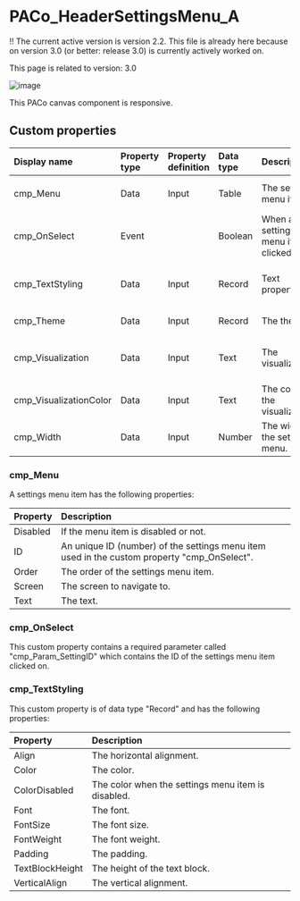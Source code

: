 # PACo_HeaderSettingsMenu_A

!! The current active version is version 2.2. This file is already here because on version 3.0 (or better: release 3.0) is currently actively worked on.

This page is related to version: 3.0

![image](https://github.com/formsandflows/PACo/assets/35654198/e780d19a-5b4d-4b39-acb5-06fc42aacde2)

This PACo canvas component is responsive.

## Custom properties

| Display name | Property type | Property definition | Data type | Description | Memo
| :--- | :--- | :--- | :--- | :--- | :--- |
| cmp_Menu | Data | Input | Table | The settings menu items. | See the documention about cmp_Menu below. |
| cmp_OnSelect | Event | | Boolean | When a settings menu item is clicked on. | See the documention about cmp_OnSelect below. |
| cmp_TextStyling | Data | Input | Record | Text properties. | See the documention about cmp_TextStyling below. |
| cmp_Theme | Data | Input | Record | The theme. | See the documention on theming. |
| cmp_Visualization | Data | Input | Text | The visualization. | See the documention of PACo canvas component PACo_Visualization_A. |
| cmp_VisualizationColor | Data | Input | Text | The color of the visualization. | |
| cmp_Width | Data | Input | Number | The width of the settings menu. | |

### cmp_Menu
A settings menu item has the following properties:

| Property | Description |
| :--- | :--- |
| Disabled | If the menu item is disabled or not. |
| ID | An unique ID (number) of the settings menu item used in the custom property "cmp_OnSelect". |
| Order | The order of the settings menu item. |
| Screen | The screen to navigate to. |
| Text | The text. |

### cmp_OnSelect
This custom property contains a required parameter called "cmp_Param_SettingID" which contains the ID of the settings menu item clicked on.

### cmp_TextStyling
This custom property is of data type "Record" and has the following properties:

| Property | Description |
| :--- | :--- |
| Align | The horizontal alignment. |
| Color | The color. |
| ColorDisabled | The color when the settings menu item is disabled. |
| Font | The font. |
| FontSize | The font size. |
| FontWeight | The font weight. |
| Padding | The padding. |
| TextBlockHeight | The height of the text block. |
| VerticalAlign | The vertical alignment. |
